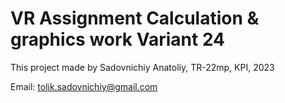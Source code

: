 # VR Assignment Calculation & graphics work Variant 24

This project made by Sadovnichiy Anatoliy, TR-22mp, KPI, 2023

Email: tolik.sadovnichiy@gmail.com